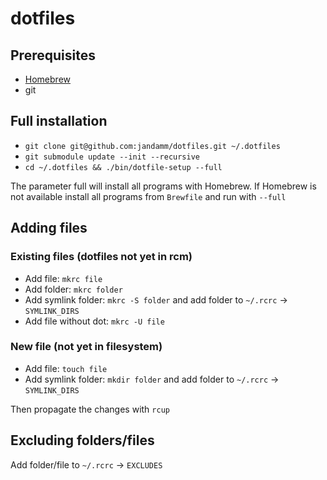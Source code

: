 # dotfiles

## Prerequisites

- [Homebrew](https://brew.sh)
- git

## Full installation

- `git clone git@github.com:jandamm/dotfiles.git ~/.dotfiles`
- `git submodule update --init --recursive`
- `cd ~/.dotfiles && ./bin/dotfile-setup --full`

The parameter full will install all programs with Homebrew.
If Homebrew is not available install all programs from `Brewfile` and run with `--full`

## Adding files

### Existing files (dotfiles not yet in rcm)

- Add file:             `mkrc file`
- Add folder:           `mkrc folder`
- Add symlink folder:   `mkrc -S folder` and add folder to `~/.rcrc` -> `SYMLINK_DIRS`
- Add file without dot: `mkrc -U file`

### New file (not yet in filesystem)

- Add file:             `touch file`
- Add symlink folder:   `mkdir folder` and add folder to `~/.rcrc` -> `SYMLINK_DIRS`

Then propagate the changes with `rcup`

## Excluding folders/files

Add folder/file to `~/.rcrc` -> `EXCLUDES`

